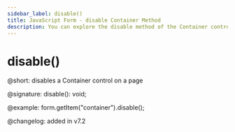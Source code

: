 ```yaml
---
sidebar_label: disable()
title: JavaScript Form - disable Container Method 
description: You can explore the disable method of the Container control of Form in the documentation of the DHTMLX JavaScript UI library. Browse developer guides and API reference, try out code examples and live demos, and download a free 30-day evaluation version of DHTMLX Suite.
---
```


# disable()

@short: disables a Container control on a page

@signature: disable(): void;

@example: form.getItem("container").disable();

@changelog: added in v7.2
